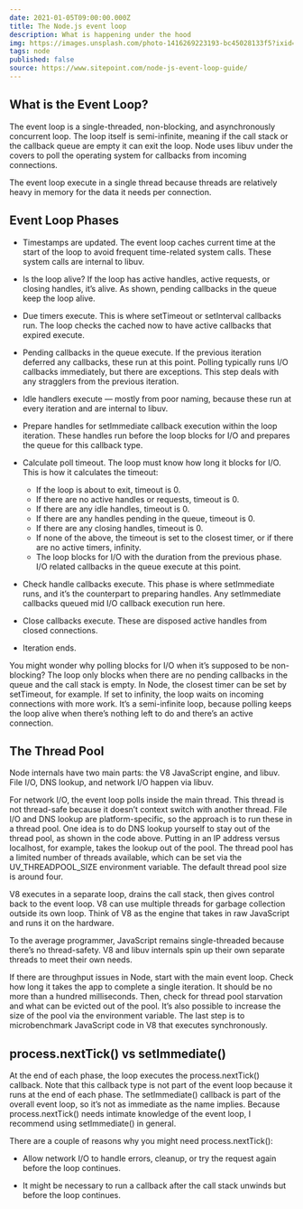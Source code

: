 ```yaml
---
date: 2021-01-05T09:00:00.000Z
title: The Node.js event loop
description: What is happening under the hood
img: https://images.unsplash.com/photo-1416269223193-bc45028133f5?ixid=MXwxMjA3fDB8MHxwaG90by1wYWdlfHx8fGVufDB8fHw%3D&ixlib=rb-1.2.1&auto=format&fit=crop&w=1275&q=80
tags: node
published: false
source: https://www.sitepoint.com/node-js-event-loop-guide/
---
```


## What is the Event Loop?

The event loop is a single-threaded, non-blocking, and asynchronously concurrent loop. The loop itself is semi-infinite, meaning if the call stack or the callback queue are empty it can exit the loop. Node uses libuv under the covers to poll the operating system for callbacks from incoming connections.

The event loop execute in a single thread because threads are relatively heavy in memory for the data it needs per connection.

## Event Loop Phases

- Timestamps are updated. The event loop caches current time at the start of the loop to avoid frequent time-related system calls. These system calls are internal to libuv.

- Is the loop alive? If the loop has active handles, active requests, or closing handles, it’s alive. As shown, pending callbacks in the queue keep the loop alive.

- Due timers execute. This is where setTimeout or setInterval callbacks run. The loop checks the cached now to have active callbacks that expired execute.

- Pending callbacks in the queue execute. If the previous iteration deferred any callbacks, these run at this point. Polling typically runs I/O callbacks immediately, but there are exceptions. This step deals with any stragglers from the previous iteration.

- Idle handlers execute — mostly from poor naming, because these run at every iteration and are internal to libuv.

- Prepare handles for setImmediate callback execution within the loop iteration. These handles run before the loop blocks for I/O and prepares the queue for this callback type.

- Calculate poll timeout. The loop must know how long it blocks for I/O. This is how it calculates the timeout:

  - If the loop is about to exit, timeout is 0.
  - If there are no active handles or requests, timeout is 0.
  - If there are any idle handles, timeout is 0.
  - If there are any handles pending in the queue, timeout is 0.
  - If there are any closing handles, timeout is 0.
  - If none of the above, the timeout is set to the closest timer, or if there are no active timers, infinity.
  - The loop blocks for I/O with the duration from the previous phase. I/O related callbacks in the queue execute at this point.

- Check handle callbacks execute. This phase is where setImmediate runs, and it’s the counterpart to preparing handles. Any setImmediate callbacks queued mid I/O callback execution run here.

- Close callbacks execute. These are disposed active handles from closed connections.

- Iteration ends.

You might wonder why polling blocks for I/O when it’s supposed to be non-blocking? The loop only blocks when there are no pending callbacks in the queue and the call stack is empty. In Node, the closest timer can be set by setTimeout, for example. If set to infinity, the loop waits on incoming connections with more work. It’s a semi-infinite loop, because polling keeps the loop alive when there’s nothing left to do and there’s an active connection.

## The Thread Pool

Node internals have two main parts: the V8 JavaScript engine, and libuv. File I/O, DNS lookup, and network I/O happen via libuv.

For network I/O, the event loop polls inside the main thread. This thread is not thread-safe because it doesn’t context switch with another thread. File I/O and DNS lookup are platform-specific, so the approach is to run these in a thread pool. One idea is to do DNS lookup yourself to stay out of the thread pool, as shown in the code above. Putting in an IP address versus localhost, for example, takes the lookup out of the pool. The thread pool has a limited number of threads available, which can be set via the UV_THREADPOOL_SIZE environment variable. The default thread pool size is around four.

V8 executes in a separate loop, drains the call stack, then gives control back to the event loop. V8 can use multiple threads for garbage collection outside its own loop. Think of V8 as the engine that takes in raw JavaScript and runs it on the hardware.

To the average programmer, JavaScript remains single-threaded because there’s no thread-safety. V8 and libuv internals spin up their own separate threads to meet their own needs.

If there are throughput issues in Node, start with the main event loop. Check how long it takes the app to complete a single iteration. It should be no more than a hundred milliseconds. Then, check for thread pool starvation and what can be evicted out of the pool. It’s also possible to increase the size of the pool via the environment variable. The last step is to microbenchmark JavaScript code in V8 that executes synchronously.

## process.nextTick() vs setImmediate()

At the end of each phase, the loop executes the process.nextTick() callback. Note that this callback type is not part of the event loop because it runs at the end of each phase. The setImmediate() callback is part of the overall event loop, so it’s not as immediate as the name implies. Because process.nextTick() needs intimate knowledge of the event loop, I recommend using setImmediate() in general.

There are a couple of reasons why you might need process.nextTick():

- Allow network I/O to handle errors, cleanup, or try the request again before the loop continues.

- It might be necessary to run a callback after the call stack unwinds but before the loop continues.
